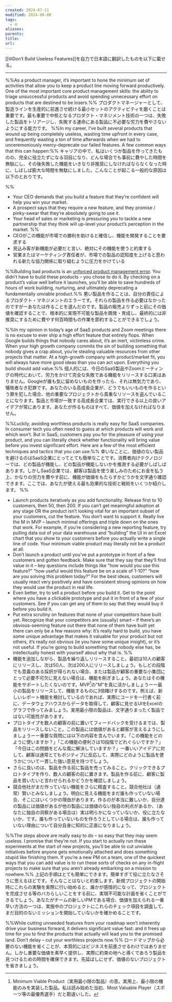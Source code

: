 ```yaml
---
created: 2024-07-11
modified: 2024-08-08
tags:
  - 🌐
aliases: 
parents: 
title: 
url: 
---
```

[[🌐Don’t Build Useless Features]]を自力で日本語に翻訳したものを以下に載せる。

***
%%As a product manager, it’s important to hone the minimum set of activities that allow you to keep a product line moving forward productively. One of the most important core product management skills: the ability to triage unsuccessful products and avoid spending unnecessary effort on products that are destined to be losers.%%
プロダクトマネージャーとして、製造ラインを生産的に前進させ続ける最小セットのアクティビティを磨くことは重要です。最も重要で中核となるプロダクト・マネジメント技術の一つは、失敗した製品をトリアージし、失敗する運命にある製品に不必要な労力を費やさないようにする能力です。
%%In my career, I’ve built several products that wound up being completely useless, wasting time upfront in every case, and frequently wasting a ton of time afterwards when we had to unceremoniously mercy-deprecate our failed features. A few common ways that this can happen:%%
キャリアの中で、私はいくつか製品を作ってきたものの、完全に役立たずになる羽目になり、どんな場合でも事前に費やした時間を無駄にし、その後失敗した機能をいきなり非推奨にしなければならなくなった時に、しばしば膨大な時間を無駄にしました。こんなことが起こる一般的な原因は以下のとおりです。

%%
- Your CEO demands that you build a feature that they’re confident will help you win your market.
- A prospect says that they require a new feature, and they promise / pinky-swear that they’re absolutely going to use it.
- Your head of sales or marketing is pressuring you to tackle a new partnership that they think will up-level your product’s perception in the market.
%%
-  CEOがこの機能が市場での勝利を助けると確信し、機能を開発することを要求する
- 見込み客が新機能が必要だと言い、絶対にその機能を使うと約束する
- 営業またはマーケティング責任者が、市場での製品の認知度を上げると思われる新たな協力関係に取り組むように圧力をかけている

%%Building bad products is an [unforced product management error](https://staysaasy.com/management/2020/10/05/unforced-errors.html). You didn’t have to build these products – you chose to do it. By checking on a product’s value well before it launches, you’ll be able to save hundreds of hours of work building, nurturing, and ultimately deprecating a fundamentally unviable product.%%
悪い製品を作ることは、自分の責任によるプロダクト・マネジメントのエラーです。それらの製品を作る必要はなかったのですがーあなたは作ることを選んだのです。製品の販売よりずっと前にその価値を確認することで、根本的に実現不可能な製品を開発・育成し、最終的には非推奨にするために費やす何百時間もの作業を節約することができるでしょう。

%%In my opinion in today’s age of SaaS products and Zoom meetings there is no excuse to ever ship a high effort feature that entirely flops. When Google builds things that nobody cares about, it’s an inert, victimless crime. When your high growth company commits the sin of building something that nobody gives a crap about, you’re stealing valuable resources from other projects that matter. At a high-growth company with product/market fit, you will always have more good ideas than you can act upon. Everything you build should add value.%%
個人的には、今日のSaaS製品やZoomミーティングの時代において、労力をかけて完全な失敗である機能をリリースする口実はありません。Googleが誰も気に留めないものを作ったら、それは無気力であり、犠牲者なき犯罪です。あなたのいる高成長企業が、どうでもいいものを作るという罪を犯した場合、他の重要なプロジェクトから貴重なリソースを盗んでいることになります。製品と市場が一致する高成長企業では、実行できる以上の良いアイデアが常にあります。あなたが作るものはすべて、価値を加えなければなりません。

%%Luckily, avoiding worthless products is really easy for SaaS companies. In consumer tech you often need to guess at which products will work and which won’t. But in SaaS, customers pay you for the pleasure of using your product, and you can literally check whether functionality will bring value before you invest significant effort. Here are a few of the most efficient techniques and tactics that you can use:%%
幸いなことに、価値のない製品を避けるのはSaaS企業にとってとても簡単なことです。消費者向けテクノロジーでは、どの製品が機能し、どの製品が機能しないかを推測する必要がしばしばあります。しかしSaaS企業では、顧客は製品を使う楽しみのためにお金を払う上、かなりの労力を費やす前に、機能が価値をもたらすかどうかを文字通り確認できます。ここでは、あなたが使える最も効果的な技術と戦術をいくつか紹介します。
%%
- Launch products iteratively as you add functionality. Release first to 10 customers, then 50, then 200. If you can’t get meaningful adoption at any stage OR the product isn’t looking vital for an important subset of your customers, cut the feature. You don’t want to support it. Really live the M in MVP – launch minimal offerings and triple down on the ones that work. For example, if you’re considering a new reporting feature, try pulling data out of your data warehouse and “building” the UI in an Excel chart that you show to your customers before you actually write a single line of code. Your minimum viable product may literally not be a product at all.
- Don’t launch a product until you’ve put a prototype in front of a few customers and gotten feedback. Make sure that they say that they’ll find value in it – key questions include things like “how would you use this feature?” “how useful would this feature be on a scale of 1-10?” “how are you solving this problem today?” For the best ideas, customers will usually react very positively and have consistent strong opinions on how they would use the product in real life.
- Even better, try to sell a product before you build it. Get to the point where you have a clickable prototype and put it in front of a few of your customers. See if you can get any of them to say that they would buy it before you build it.
- Put extra scrutiny on features that none of your competitors have built yet. Recognize that your competitors are (usually) smart – if there’s an obvious-seeming feature out there that none of them have built yet there can only be a few reasons why: It’s really hard to build, you have some unique advantage that makes it valuable for your product but not others, it’s really not obvious (ie you have some unique insight), or it’s not useful. If you’re going to build something that nobody else has, be intellectually honest with yourself about why that is.
%%
- 機能を追加しながら、製品を繰り返しリリースすること。最初は10人の顧客にリリースし、次は50人、次は200人にリリースしましょう。もしどの段階でも意義のある採択が得られない場合、または製品が顧客の重要な小集団にとって必要不可欠に見えない場合は、機能を削ぎましょう。あなたはその機能をサポートしたくないのです。MVP[^MVP]の"M"を真に活かしましょうーー最小の製品をリリースして、機能するものに3倍賭けするのです。例えば、新しいレポート機能を検討しているのであれば、実際にコードを一行書く前に、データウェアハウスからデータを取得して、顧客に見せるUIをExcelのグラフで作ってみましょう。実用最小限の製品は、文字通りまったく製品ではない可能性があります。
- プロトタイプを数人の顧客の前に置いてフィードバックを受けるまでは、製品をリリースしないこと。この製品には価値があると顧客が言えるようにしましょうーー重要な質問には以下の内容を含んでいます。「この機能をどのように使いますか？」「この機能の便利さは10段階でどれぐらいですか？」「今日はこの問題をどんな風に解決していますか？」一番いいアイデアに対して、顧客は通常とてもポジティブに反応して、実際にどのように製品を使うかについて一貫した強い意見を持つでしょう。
- さらに良いのは、製品を作る前に製品を売ってみること。クリックできるプロトタイプを作り、数人の顧客の前に置きます。製品を作る前に、顧客に製品を買いたいと言わせられるかどうかを確認しましょう。
- 競合他社がまだ作っていない機能をさらに精査すること。競合他社は（通常）賢いとみなしましょう。明白に見える機能をまだ誰も作っていない場合、そこにはいくつかの理由があります。作るのが本当に難しいか、自分達の製品には価値があるが他の製品には価値のない独自の利点があるか、（あなたに独自の洞察がある場合は）実は明らかになっていないか、役に立たないか、です。誰も作っていないものを作ろうとしている場合は、誰も作っていない理由について自分自身に知的に正直になりましょう。

[^MVP]: Minimum Viable Product（実用最小限の製品）の意。実用上、最小限の機能のみを実装した製品。私は読み始めた当初、Most Valuable Player（スポーツ等の最優秀選手）だと勘違いした。

%%The steps above are really easy to do – so easy that they may seem useless. I promise that they’re not. If you start to actually run these experiments at the start of new projects, you’ll be able to cut unviable initiatives before anyone gets emotionally attached and does something stupid like finishing them. If you’re a new PM on a team, one of the quickest ways that you can add value is to run these sorts of checks on any in-flight projects to make sure that you aren’t already embarking on a mission to nowhere.%%
上記の手順はとても簡単にできます。簡単すぎて役に立たなさそうに思えるほどです。そんなことはないと約束します。新規プロジェクトの開始時にこれらの実験を実際に行い始めると、誰かが感情的になって、プロジェクトを完成させる等のバカらしいことをする前に、実現不可能な計画を省くことができるでしょう。あなたがチームの新しいPMである場合、価値を加えられる一番早い方法の一つは、実施中のプロジェクトにこれらのチェック項目を調査して、まだ目的のないミッションを開始していないかを確かめることです。

%%While cutting unneeded features from your roadmap won’t inherently drive your business forward, it delivers significant value fast: and it frees up time for you to find the products that actually will lead you to the promised land. Don’t delay – cut your worthless projects now.%%
ロードマップから必要のない機能を省くことが、本質的にはビジネスを前進させるわけではありません。しかし重要な価値を素早く提供し、実際に約束の地へと導くであろう製品を見つけるための時間を確保できます。先延ばしにせず、価値のないプロジェクトを省きましょう。